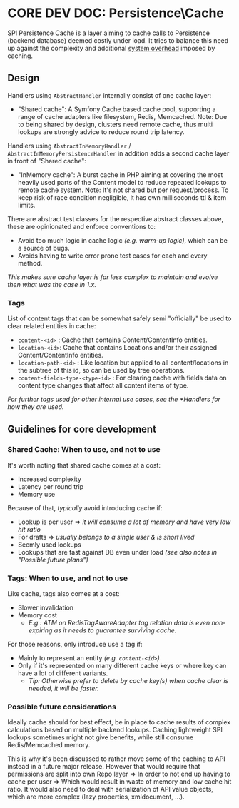 # CORE DEV DOC: Persistence\Cache

SPI Persistence Cache is a layer aiming to cache calls to Persistence (backend database) deemed costly under load. It
tries to balance this need up against the complexity and additional [system overhead](#guidelines-for-core-development) imposed by caching.

## Design

Handlers using `AbstractHandler` internally consist of one cache layer:

- "Shared cache": A Symfony Cache based cache pool, supporting a range of cache adapters like filesystem, Redis, Memcached.
   Note: Due to being shared by design, clusters need remote cache, thus multi lookups are strongly advice to reduce round trip latency.

Handlers using `AbstractInMemoryHandler` / `AbstractInMemoryPersistenceHandler` in addition adds a second cache layer in front of "Shared cache":

- "InMemory cache": A burst cache in PHP aiming at covering the most heavily used parts of the Content model to reduce repeated lookups to remote cache system.
   Note: It's not shared but per request/process. To keep risk of race condition negligible, it has own milliseconds ttl & item limits.

There are abstract test classes for the respective abstract classes above, these are opinionated and enforce conventions to:
- Avoid too much logic in cache logic _(e.g. warm-up logic)_, which can be a source of bugs.
- Avoids having to write error prone test cases for each and every method.

_This makes sure cache layer is far less complex to maintain and evolve then what was the case in 1.x._


### Tags

List of content tags that can be somewhat safely semi "officially" be used to clear related entities in cache:
- `content-<id>` : Cache that contains Content/ContentInfo entities.
- `location-<id>`: Cache that contains Locations and/or their assigned Content/ContentInfo entities.
- `location-path-<id>` : Like location but applied to all content/locations in the subtree of this id, so can be used by tree operations.
- `content-fields-type-<type-id>` : For clearing cache with fields data on content type changes that affect all content items of type.

_For further tags used for other internal use cases, see the *Handlers for how they are used._


## Guidelines for core development

### Shared Cache: When to use, and not to use

It's worth noting that shared cache comes at a cost:
- Increased complexity
- Latency per round trip
- Memory use

Because of that, *typically* avoid introducing cache if:
- Lookup is per user => _it will consume a lot of memory and have very low hit ratio_
- For drafts => _usually belongs to a single user & is short lived_
- Seemly used lookups
- Lookups that are fast against DB even under load _(see also notes in "Possible future plans")_


### Tags: When to use, and not to use

Like cache, tags also comes at a cost:
- Slower invalidation
- Memory cost
  - _E.g.: ATM on RedisTagAwareAdapter tag relation data is even non-expiring as it needs to guarantee surviving cache._

For those reasons, only introduce use a tag if:
- Mainly to represent an entity _(e.g. `content-<id>`)_
- Only if it's represented on many different cache keys or where key can have a lot of different variants.
    - _Tip: Otherwise prefer to delete by cache key(s) when cache clear is needed, it will be faster._

### Possible future considerations

Ideally cache should for best effect, be in place to cache results of complex calculations based on multiple backend
lookups. Caching lightweight SPI lookups sometimes might not give benefits, while still consume Redis/Memcached memory.

This is why it's been discussed to rather move some of the caching to API instead in a future major release.
However that would require that permissions are split into own Repo layer => In order to not end
up having to cache per user => Which would result in waste of memory and low cache hit ratio.
It would also need to deal with serialization of API value objects, which are more complex (lazy properties, xmldocument, ...).
